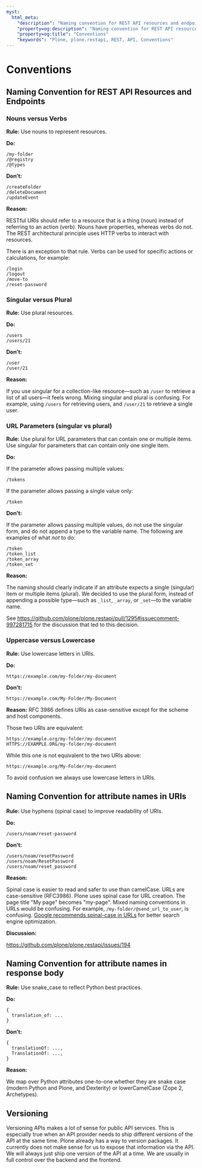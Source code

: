 ```yaml
---
myst:
  html_meta:
    "description": "Naming convention for REST API resources and endpoints."
    "property=og:description": "Naming convention for REST API resources and endpoints."
    "property=og:title": "Conventions"
    "keywords": "Plone, plone.restapi, REST, API, Conventions"
---
```


# Conventions


## Naming Convention for REST API Resources and Endpoints


### Nouns versus Verbs

**Rule:** Use nouns to represent resources.

**Do:**

```text
/my-folder
/@registry
/@types
```

**Don't:**

```text
/createFolder
/deleteDocument
/updateEvent
```

**Reason:**

RESTful URIs should refer to a resource that is a thing (noun) instead of referring to an action (verb).
Nouns have properties, whereas verbs do not.
The REST architectural principle uses HTTP verbs to interact with resources.

There is an exception to that rule.
Verbs can be used for specific actions or calculations, for example:

```text
/login
/logout
/move-to
/reset-password
```

### Singular versus Plural

**Rule:** Use plural resources.

**Do:**

```text
/users
/users/21
```

**Don't:**

```text
/user
/user/21
```

**Reason:**

If you use singular for a collection-like resource—such as `/user` to retrieve a list of all users—it feels wrong.
Mixing singular and plural is confusing.
For example, using `/users` for retrieving users, and `/user/21` to retrieve a single user.


### URL Parameters (singular vs plural)

**Rule:** Use plural for URL parameters that can contain one or multiple items. Use singular for parameters that can contain only one single item.

**Do:**

If the parameter allows passing multiple values:

```text
/tokens
```

If the parameter allows passing a single value only:

```text
/token
```

**Don't:**

If the parameter allows passing multiple values, do not use the singular form, and do not append a type to the variable name. The following are examples of what _not_ to do:

```text
/token
/token_list
/token_array
/token_set
```

**Reason:**

The naming should clearly indicate if an attribute expects a single (singular) item or multiple items (plural).
We decided to use the plural form, instead of appending a possible type—such as `_list`, `_array`, or `_set`—to the variable name.

See https://github.com/plone/plone.restapi/pull/1295#issuecomment-997281715 for the discussion that led to this decision.

### Uppercase versus Lowercase

**Rule:** Use lowercase letters in URIs.

**Do:**

```text
https://example.com/my-folder/my-document
```

**Don't:**

```text
https://example.com/My-Folder/My-Document
```

**Reason:** RFC 3986 defines URIs as case-sensitive except for the scheme and host components.

Those two URIs are equivalent:

```text
https://example.org/my-folder/my-document
HTTPS://EXAMPLE.ORG/my-folder/my-document
```

While this one is not equivalent to the two URIs above:

```text
https://example.org/My-Folder/my-document
```

To avoid confusion we always use lowercase letters in URIs.


## Naming Convention for attribute names in URIs

**Rule:** Use hyphens (spinal case) to improve readability of URIs.

**Do:**

```text
/users/noam/reset-password
```

**Don't:**

```text
/users/noam/resetPassword
/users/noam/ResetPassword
/users/noam/reset_password
```

**Reason:**

Spinal case is easier to read and safer to use than camelCase.
URLs are case-sensitive (RFC3986).
Plone uses spinal case for URL creation.
The page title "My page" becomes "my-page".
Mixed naming conventions in URLs would be confusing.
For example, `/my-folder/@send_url_to_user`, is confusing.
[Google recommends spinal-case in URLs](https://developers.google.com/search/docs/crawling-indexing/url-structure) for better search engine optimization.

**Discussion:**

<https://github.com/plone/plone.restapi/issues/194>


## Naming Convention for attribute names in response body

**Rule:** Use snake_case to reflect Python best practices.

**Do:**

```text
{
  translation_of: ...
}
```

**Don't:**

```text
{
  translationOf: ...,
  TranslationOf: ...,
}
```

**Reason:**

We map over Python attributes one-to-one whether they are snake case (modern Python and Plone, and Dexterity) or lowerCamelCase (Zope 2, Archetypes).


## Versioning

Versioning APIs makes a lot of sense for public API services.
This is especially true when an API provider needs to ship different versions of the API at the same time.
Plone already has a way to version packages.
It currently does not make sense for us to expose that information via the API.
We will always just ship one version of the API at a time.
We are usually in full control over the backend and the frontend.
